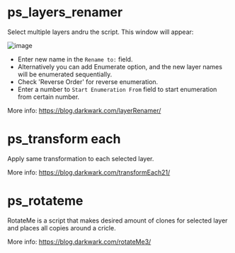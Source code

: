 # ps_layers_renamer

Select multiple layers andru the script. 
This window will appear:

![image](https://github.com/movalex/photoshop_scripts/assets/11698866/0294565b-aedf-44c4-a6df-5d6883f56b4a)

* Enter new name in the `Rename to:` field.
* Alternatively you can add Enumerate option, and the new layer names will be enumerated sequentially.
* Check 'Reverse Order' for reverse enumeration.
* Enter a number to `Start Enumeration From` field to start enumeration from certain number.

More info: https://blog.darkwark.com/layerRenamer/

# ps_transform each

Apply same transformation to each selected layer.

More info: https://blog.darkwark.com/transformEach21/

# ps_rotateme

RotateMe is a script that makes desired amount of clones for selected layer and places all copies around a cricle.

More info: https://blog.darkwark.com/rotateMe3/
